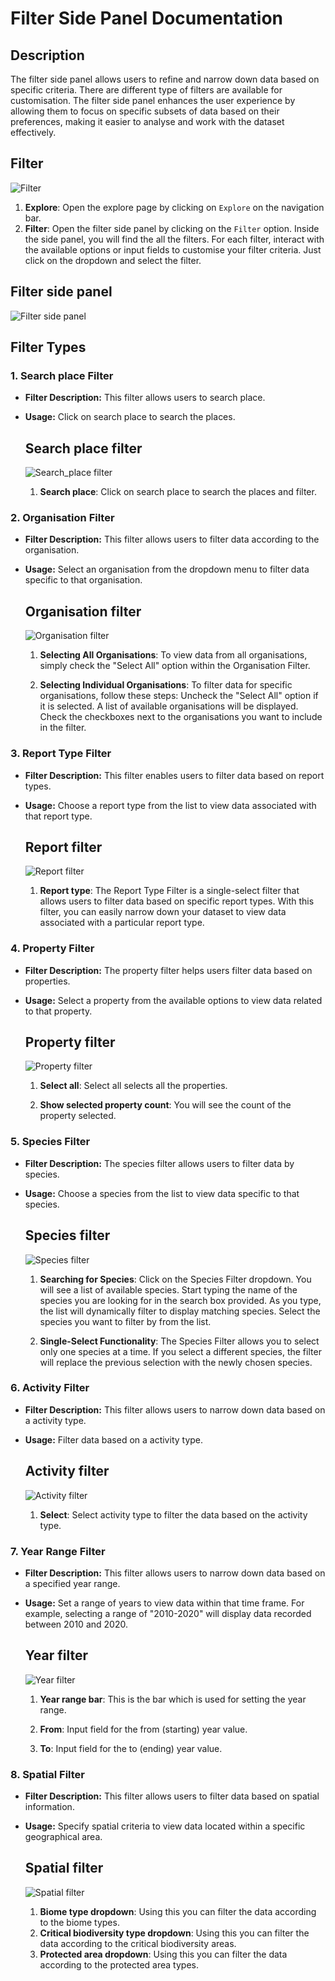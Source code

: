 # Filter Side Panel Documentation

## Description
The filter side panel allows users to refine and narrow down data based on specific criteria. There are different type of filters are available for customisation.
The filter side panel enhances the user experience by allowing them to focus on specific subsets of data based on their preferences, making it easier to analyse and work with the dataset effectively.
## Filter
![Filter](./img/Explore_filter.png)

1. **Explore**: Open the explore page by clicking on `Explore` on the navigation bar.
2. **Filter**: Open the filter side panel by clicking on the `Filter` option. Inside the side panel, you will find the all the filters. For each filter, interact with the available options or input fields to customise your filter criteria. Just click on the dropdown and select the filter.


## Filter side panel
![Filter side panel](./img/filters.png)

## Filter Types

### 1. Search place Filter
- **Filter Description:** This filter allows users to search place.
- **Usage:** Click on search place to search the places.

    ## Search place filter
    ![Search_place filter](./img/Search_place.png)

    1. **Search place**: Click on search place to search the places and filter.

### 2. Organisation Filter
- **Filter Description:** This filter allows users to filter data according to the organisation.
- **Usage:** Select an organisation from the dropdown menu to filter data specific to that organisation.

    ## Organisation filter
    ![Organisation filter](./img/Organisation_filter.png)

    1. **Selecting All Organisations**: To view data from all organisations, simply check the "Select All" option within the Organisation Filter.

    2. **Selecting Individual Organisations**: To filter data for specific organisations, follow these steps:
    Uncheck the "Select All" option if it is selected.
    A list of available organisations will be displayed.
    Check the checkboxes next to the organisations you want to include in the filter.


### 3. Report Type Filter
- **Filter Description:** This filter enables users to filter data based on report types.
- **Usage:** Choose a report type from the list to view data associated with that report type.

    ## Report filter
    ![Report filter](./img/Report_filter.png)

    1. **Report type**: The Report Type Filter is a single-select filter that allows users to filter data based on specific report types. With this filter, you can easily narrow down your dataset to view data associated with a particular report type.


### 4. Property Filter
- **Filter Description:** The property filter helps users filter data based on properties.
- **Usage:** Select a property from the available options to view data related to that property.

    ## Property filter
    ![Property filter](./img/Property_filter.png)

    1. **Select all**: Select all selects all the properties.

    2. **Show selected property count**: You will see the count of the property selected.


### 5. Species Filter
- **Filter Description:** The species filter allows users to filter data by species.
- **Usage:** Choose a species from the list to view data specific to that species.

    ## Species filter
    ![Species filter](./img/Species_filter.png)

    1. **Searching for Species**: Click on the Species Filter dropdown. You will see a list of available species. Start typing the name of the species you are looking for in the search box provided. As you type, the list will dynamically filter to display matching species. Select the species you want to filter by from the list.

    2. **Single-Select Functionality**: The Species Filter allows you to select only one species at a time. If you select a different species, the filter will replace the previous selection with the newly chosen species.


### 6. Activity Filter
- **Filter Description:** This filter allows users to narrow down data based on a activity type.
- **Usage:** Filter data based on a activity type.

    ## Activity filter
    ![Activity filter](./img/Activity_filter.png)

    1. **Select**: Select activity type to filter the data based on the activity type.


### 7. Year Range Filter
- **Filter Description:** This filter allows users to narrow down data based on a specified year range.
- **Usage:** Set a range of years to view data within that time frame. For example, selecting a range of "2010-2020" will display data recorded between 2010 and 2020.

    ## Year filter
    ![Year filter](./img/Year_filter.png)

    1. **Year range bar**: This is the bar which is used for setting the year range.

    2. **From**: Input field for the from (starting) year value.

    3. **To**: Input field for the to (ending) year value.

### 8. Spatial Filter
- **Filter Description:** This filter allows users to filter data based on spatial information.
- **Usage:** Specify spatial criteria to view data located within a specific geographical area.

    ## Spatial filter
    ![Spatial filter](./img/Spatial_filter.png)

    1. **Biome type dropdown**: Using this you can filter the data according to the biome types.
    2. **Critical biodiversity type dropdown**: Using this you can filter the data according to the critical biodiversity areas.
    3. **Protected area dropdown**: Using this you can filter the data according to the protected area types.
